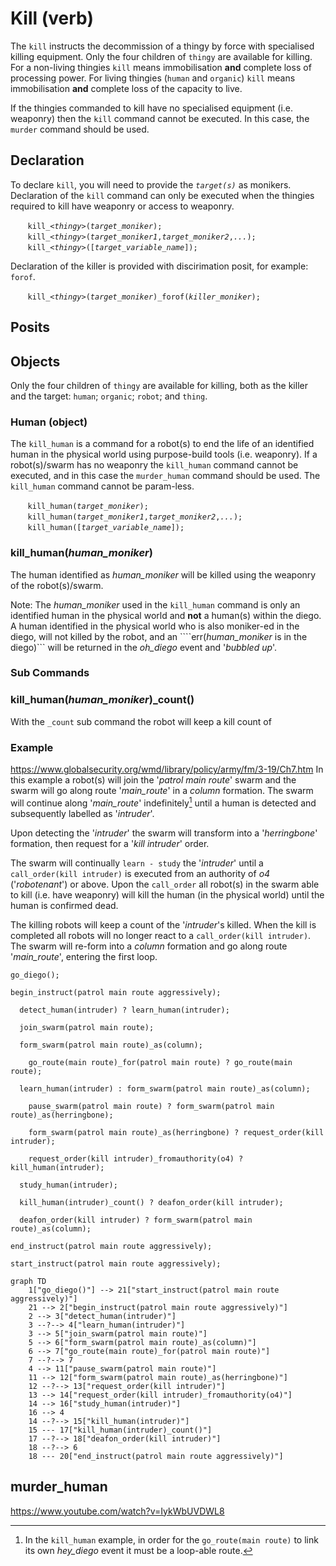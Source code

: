 # Kill (verb)
The `kill` instructs the decommission of a thingy by force with specialised killing equipment. Only the four children of `thingy` are available for killing. For a non-living thingies `kill` means immobilisation **and** complete loss of processing power. For living thingies (`human` and `organic`) `kill` means immobilisation **and** complete loss of the capacity to live.

If the thingies commanded to kill have no specialised equipment (i.e. weaponry) then the `kill` command cannot be executed. In this case, the `murder` command should be used.

## Declaration
To declare `kill`, you will need to provide the *`target(s)`* as monikers. Declaration of the `kill` command can only be executed when the thingies required to kill have weaponry or access to weaponry.

&nbsp;&nbsp;&nbsp;&nbsp;&nbsp;&nbsp; `kill_`*`<thingy>`*`(`*`target_moniker`*`);`<br>
&nbsp;&nbsp;&nbsp;&nbsp;&nbsp;&nbsp; `kill_`*`<thingy>`*`(`*`target_moniker1`*`,`*`target_moniker2`*`,`*`...`*`);`<br>
&nbsp;&nbsp;&nbsp;&nbsp;&nbsp;&nbsp; `kill_`*`<thingy>`*`([`*`target_variable_name`*`]);`

Declaration of the killer is provided with discirimation posit, for example: `forof`.

&nbsp;&nbsp;&nbsp;&nbsp;&nbsp;&nbsp; `kill_`*`<thingy>`*`(`*`target_moniker`*`)_forof(`*`killer_moniker`*`);`

## Posits

## Objects
Only the four children of `thingy` are available for killing, both as the killer and the target: `human`; `organic`; `robot`; and `thing`.

### Human (object)
The `kill_human` is a command for a robot(s) to end the life of an identified human in the physical world using purpose-build tools (i.e. weaponry).  If a robot(s)/swarm has no weaponry the `kill_human` command cannot be executed, and in this case the `murder_human` command should be used.
The `kill_human` command cannot be param-less.

&nbsp;&nbsp;&nbsp;&nbsp;&nbsp;&nbsp; `kill_human(`*`target_moniker`*`);`<br>
&nbsp;&nbsp;&nbsp;&nbsp;&nbsp;&nbsp; `kill_human(`*`target_moniker1`*`,`*`target_moniker2`*`,`*`...`*`);`<br>
&nbsp;&nbsp;&nbsp;&nbsp;&nbsp;&nbsp; `kill_human([`*`target_variable_name`*`]);`

### kill_human(*human_moniker*)
The human identified as *human_moniker* will be killed using the weaponry of the robot(s)/swarm.

Note: The *human_moniker* used in the ```kill_human``` command is only an identified human in the physical world and **not** a human(s) within the diego.  A human identified in the physical world who is also moniker-ed in the diego, will not killed by the robot, and an ````err(*human_moniker* is in the diego)``` will be returned in the _oh_diego_ event and '*bubbled up*'.
### Sub Commands
### kill_human(*human_moniker*)_count()
With the ```_count``` sub command the robot will keep a kill count of 
### Example
https://www.globalsecurity.org/wmd/library/policy/army/fm/3-19/Ch7.htm
In this example a robot(s) will join the '*patrol main route*' swarm and the swarm will go along route '*main_route*' in a _column_ formation.  The swarm will continue along '*main_route*' indefinitely[^kill_human_eg] until a human is detected and subsequently labelled as '*intruder*'. 

Upon detecting the  '*intruder*' the swarm will transform into a '*herringbone*' formation, then request for a '*kill intruder*' order. 

The swarm will continually  ```learn - study``` the '*intruder*' until a ```call_order(kill intruder)```  is executed from an authority of *o4* ('*robotenant*') or above.  Upon the ```call_order``` all robot(s) in the swarm able to kill (i.e. have weaponry) will kill the human (in the physical world) until the human is confirmed dead.

The killing robots will keep a count of the '*intruder*'s killed.  When the kill is completed all robots will no longer react to a ```call_order(kill intruder)```.  The swarm will re-form into a _column_ formation and  go along route '*main_route*', entering the first loop.
```diego
go_diego();

begin_instruct(patrol main route aggressively);
  
  detect_human(intruder) ? learn_human(intruder);

  join_swarm(patrol main route);

  form_swarm(patrol main route)_as(column);
 
    go_route(main route)_for(patrol main route) ? go_route(main route);

  learn_human(intruder) : form_swarm(patrol main route)_as(column);	

    pause_swarm(patrol main route) ? form_swarm(patrol main route)_as(herringbone);
 
    form_swarm(patrol main route)_as(herringbone) ? request_order(kill intruder);

    request_order(kill intruder)_fromauthority(o4) ? kill_human(intruder);

  study_human(intruder);

  kill_human(intruder)_count() ? deafon_order(kill intruder);

  deafon_order(kill intruder) ? form_swarm(patrol main route)_as(column);
  
end_instruct(patrol main route aggressively);

start_instruct(patrol main route aggressively);
```
```mermaid
graph TD
    1["go_diego()"] --> 21["start_instruct(patrol main route aggressively)"]
    21 --> 2["begin_instruct(patrol main route aggressively)"]
    2 --> 3["detect_human(intruder)"]
    3 --?--> 4["learn_human(intruder)"]
    3 --> 5["join_swarm(patrol main route)"]
    5 --> 6["form_swarm(patrol main route)_as(column)"]
    6 --> 7["go_route(main route)_for(patrol main route)"]
    7 --?--> 7
    4 --> 11["pause_swarm(patrol main route)"]
    11 --> 12["form_swarm(patrol main route)_as(herringbone)"]
    12 --?--> 13["request_order(kill intruder)"]
    13 --> 14["request_order(kill intruder)_fromauthority(o4)"]
    14 --> 16["study_human(intruder)"]
    16 --> 4
    14 --?--> 15["kill_human(intruder)"]
    15 --- 17["kill_human(intruder)_count()"]
    17 --?--> 18["deafon_order(kill intruder)"]
    18 --?--> 6
    18 --- 20["end_instruct(patrol main route aggressively)"]
```
[^kill_human_eg]: In the ```kill_human``` example, in order for the ```go_route(main route)``` to link its own _hey_diego_ event it must be a loop-able route.
## murder_human


https://www.youtube.com/watch?v=IykWbUVDWL8